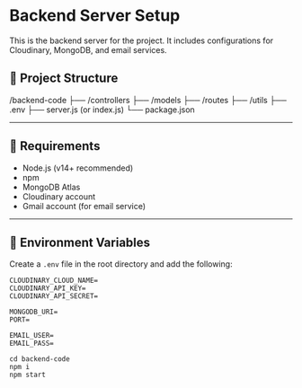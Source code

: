 # Backend Server Setup

This is the backend server for the project. It includes configurations for Cloudinary, MongoDB, and email services.

## 📁 Project Structure

/backend-code
├── /controllers
├── /models
├── /routes
├── /utils
├── .env
├── server.js (or index.js)
└── package.json


---

## 🧾 Requirements

- Node.js (v14+ recommended)
- npm 
- MongoDB Atlas
- Cloudinary account
- Gmail account (for email service)

---

## 🔐 Environment Variables

Create a `.env` file in the root directory and add the following:

```env
CLOUDINARY_CLOUD_NAME= 
CLOUDINARY_API_KEY=
CLOUDINARY_API_SECRET=

MONGODB_URI=
PORT=

EMAIL_USER=
EMAIL_PASS=

cd backend-code
npm i 
npm start